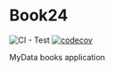 # Book24
![CI - Test](https://github.com/tedlaz/book2024/actions/workflows/ci.yml/badge.svg)
[![codecov](https://codecov.io/gh/tedlaz/book2024/graph/badge.svg?token=NQ31D7WRIV)](https://codecov.io/gh/tedlaz/book2024)

MyData books application

